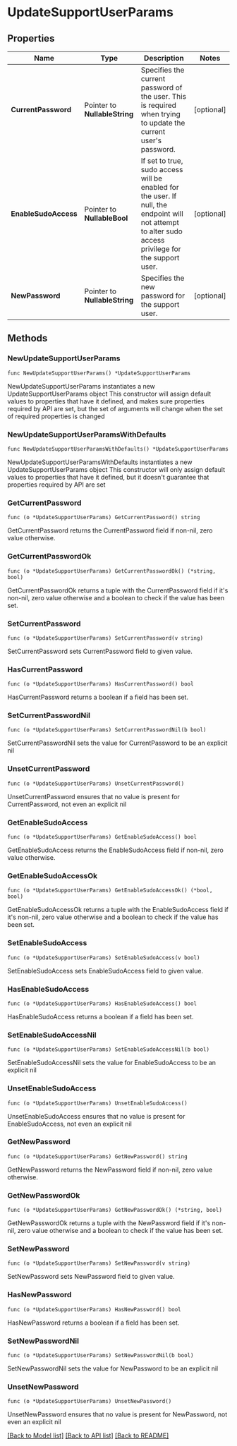 # UpdateSupportUserParams

## Properties

Name | Type | Description | Notes
------------ | ------------- | ------------- | -------------
**CurrentPassword** | Pointer to **NullableString** | Specifies the current password of the user. This is required when trying to update the current user&#39;s password. | [optional] 
**EnableSudoAccess** | Pointer to **NullableBool** | If set to true, sudo access will be enabled for the user. If null, the endpoint will not attempt to alter sudo access privilege for the support user. | [optional] 
**NewPassword** | Pointer to **NullableString** | Specifies the new password for the support user. | [optional] 

## Methods

### NewUpdateSupportUserParams

`func NewUpdateSupportUserParams() *UpdateSupportUserParams`

NewUpdateSupportUserParams instantiates a new UpdateSupportUserParams object
This constructor will assign default values to properties that have it defined,
and makes sure properties required by API are set, but the set of arguments
will change when the set of required properties is changed

### NewUpdateSupportUserParamsWithDefaults

`func NewUpdateSupportUserParamsWithDefaults() *UpdateSupportUserParams`

NewUpdateSupportUserParamsWithDefaults instantiates a new UpdateSupportUserParams object
This constructor will only assign default values to properties that have it defined,
but it doesn't guarantee that properties required by API are set

### GetCurrentPassword

`func (o *UpdateSupportUserParams) GetCurrentPassword() string`

GetCurrentPassword returns the CurrentPassword field if non-nil, zero value otherwise.

### GetCurrentPasswordOk

`func (o *UpdateSupportUserParams) GetCurrentPasswordOk() (*string, bool)`

GetCurrentPasswordOk returns a tuple with the CurrentPassword field if it's non-nil, zero value otherwise
and a boolean to check if the value has been set.

### SetCurrentPassword

`func (o *UpdateSupportUserParams) SetCurrentPassword(v string)`

SetCurrentPassword sets CurrentPassword field to given value.

### HasCurrentPassword

`func (o *UpdateSupportUserParams) HasCurrentPassword() bool`

HasCurrentPassword returns a boolean if a field has been set.

### SetCurrentPasswordNil

`func (o *UpdateSupportUserParams) SetCurrentPasswordNil(b bool)`

 SetCurrentPasswordNil sets the value for CurrentPassword to be an explicit nil

### UnsetCurrentPassword
`func (o *UpdateSupportUserParams) UnsetCurrentPassword()`

UnsetCurrentPassword ensures that no value is present for CurrentPassword, not even an explicit nil
### GetEnableSudoAccess

`func (o *UpdateSupportUserParams) GetEnableSudoAccess() bool`

GetEnableSudoAccess returns the EnableSudoAccess field if non-nil, zero value otherwise.

### GetEnableSudoAccessOk

`func (o *UpdateSupportUserParams) GetEnableSudoAccessOk() (*bool, bool)`

GetEnableSudoAccessOk returns a tuple with the EnableSudoAccess field if it's non-nil, zero value otherwise
and a boolean to check if the value has been set.

### SetEnableSudoAccess

`func (o *UpdateSupportUserParams) SetEnableSudoAccess(v bool)`

SetEnableSudoAccess sets EnableSudoAccess field to given value.

### HasEnableSudoAccess

`func (o *UpdateSupportUserParams) HasEnableSudoAccess() bool`

HasEnableSudoAccess returns a boolean if a field has been set.

### SetEnableSudoAccessNil

`func (o *UpdateSupportUserParams) SetEnableSudoAccessNil(b bool)`

 SetEnableSudoAccessNil sets the value for EnableSudoAccess to be an explicit nil

### UnsetEnableSudoAccess
`func (o *UpdateSupportUserParams) UnsetEnableSudoAccess()`

UnsetEnableSudoAccess ensures that no value is present for EnableSudoAccess, not even an explicit nil
### GetNewPassword

`func (o *UpdateSupportUserParams) GetNewPassword() string`

GetNewPassword returns the NewPassword field if non-nil, zero value otherwise.

### GetNewPasswordOk

`func (o *UpdateSupportUserParams) GetNewPasswordOk() (*string, bool)`

GetNewPasswordOk returns a tuple with the NewPassword field if it's non-nil, zero value otherwise
and a boolean to check if the value has been set.

### SetNewPassword

`func (o *UpdateSupportUserParams) SetNewPassword(v string)`

SetNewPassword sets NewPassword field to given value.

### HasNewPassword

`func (o *UpdateSupportUserParams) HasNewPassword() bool`

HasNewPassword returns a boolean if a field has been set.

### SetNewPasswordNil

`func (o *UpdateSupportUserParams) SetNewPasswordNil(b bool)`

 SetNewPasswordNil sets the value for NewPassword to be an explicit nil

### UnsetNewPassword
`func (o *UpdateSupportUserParams) UnsetNewPassword()`

UnsetNewPassword ensures that no value is present for NewPassword, not even an explicit nil

[[Back to Model list]](../README.md#documentation-for-models) [[Back to API list]](../README.md#documentation-for-api-endpoints) [[Back to README]](../README.md)


